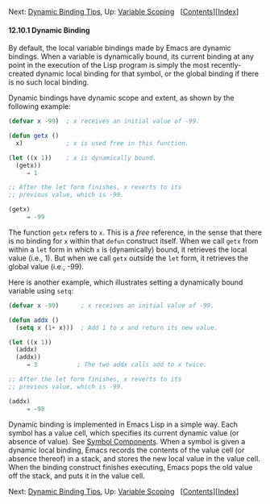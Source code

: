 

Next: [Dynamic Binding Tips](Dynamic-Binding-Tips.html), Up: [Variable Scoping](Variable-Scoping.html)   \[[Contents](index.html#SEC_Contents "Table of contents")]\[[Index](Index.html "Index")]

#### 12.10.1 Dynamic Binding

By default, the local variable bindings made by Emacs are dynamic bindings. When a variable is dynamically bound, its current binding at any point in the execution of the Lisp program is simply the most recently-created dynamic local binding for that symbol, or the global binding if there is no such local binding.

Dynamic bindings have dynamic scope and extent, as shown by the following example:

```lisp
(defvar x -99)  ; x receives an initial value of -99.

(defun getx ()
  x)            ; x is used free in this function.

(let ((x 1))    ; x is dynamically bound.
  (getx))
     ⇒ 1

;; After the let form finishes, x reverts to its
;; previous value, which is -99.

(getx)
     ⇒ -99
```

The function `getx` refers to `x`. This is a *free* reference, in the sense that there is no binding for `x` within that `defun` construct itself. When we call `getx` from within a `let` form in which `x` is (dynamically) bound, it retrieves the local value (i.e., 1). But when we call `getx` outside the `let` form, it retrieves the global value (i.e., -99).

Here is another example, which illustrates setting a dynamically bound variable using `setq`:

```lisp
(defvar x -99)      ; x receives an initial value of -99.

(defun addx ()
  (setq x (1+ x)))  ; Add 1 to x and return its new value.

(let ((x 1))
  (addx)
  (addx))
     ⇒ 3           ; The two addx calls add to x twice.

;; After the let form finishes, x reverts to its
;; previous value, which is -99.

(addx)
     ⇒ -98
```

Dynamic binding is implemented in Emacs Lisp in a simple way. Each symbol has a value cell, which specifies its current dynamic value (or absence of value). See [Symbol Components](Symbol-Components.html). When a symbol is given a dynamic local binding, Emacs records the contents of the value cell (or absence thereof) in a stack, and stores the new local value in the value cell. When the binding construct finishes executing, Emacs pops the old value off the stack, and puts it in the value cell.

Next: [Dynamic Binding Tips](Dynamic-Binding-Tips.html), Up: [Variable Scoping](Variable-Scoping.html)   \[[Contents](index.html#SEC_Contents "Table of contents")]\[[Index](Index.html "Index")]
